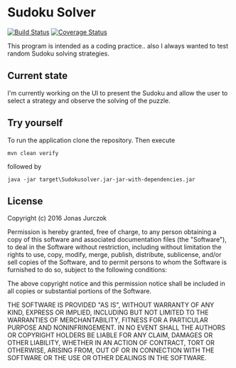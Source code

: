 # Sudoku Solver

[![Build Status](https://img.shields.io/travis/JonasJurczok/sudokusolver.svg)](https://travis-ci.org/JonasJurczok/sudokusolver)
[![Coverage Status](https://img.shields.io/coveralls/JonasJurczok/sudokusolver.svg)](https://coveralls.io/r/JonasJurczok/sudokusolver)

This program is intended as a coding practice.. also I always wanted to test random Sudoku solving strategies.

## Current state

I'm currently working on the UI to present the Sudoku and allow the user to select a strategy and observe the solving of the puzzle.

## Try yourself

To run the application clone the repository. Then execute

````
mvn clean verify
````

followed by

````
java -jar target\Sudokusolver.jar-jar-with-dependencies.jar
````

## License

Copyright (c) 2016 Jonas Jurczok

Permission is hereby granted, free of charge, to any person obtaining a copy of this software and associated documentation files (the "Software"), to deal in the Software without restriction, including without limitation the rights to use, copy, modify, merge, publish, distribute, sublicense, and/or sell copies of the Software, and to permit persons to whom the Software is furnished to do so, subject to the following conditions:

The above copyright notice and this permission notice shall be included in all copies or substantial portions of the Software.

THE SOFTWARE IS PROVIDED "AS IS", WITHOUT WARRANTY OF ANY KIND, EXPRESS OR IMPLIED, INCLUDING BUT NOT LIMITED TO THE WARRANTIES OF MERCHANTABILITY, FITNESS FOR A PARTICULAR PURPOSE AND NONINFRINGEMENT. IN NO EVENT SHALL THE AUTHORS OR COPYRIGHT HOLDERS BE LIABLE FOR ANY CLAIM, DAMAGES OR OTHER LIABILITY, WHETHER IN AN ACTION OF CONTRACT, TORT OR OTHERWISE, ARISING FROM, OUT OF OR IN CONNECTION WITH THE SOFTWARE OR THE USE OR OTHER DEALINGS IN THE SOFTWARE.